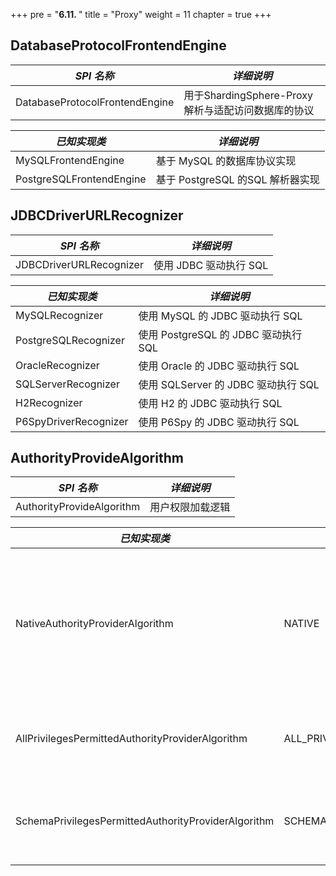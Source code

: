+++
pre = "<b>6.11. </b>"
title = "Proxy"
weight = 11
chapter = true
+++

## DatabaseProtocolFrontendEngine

| *SPI 名称*                       | *详细说明*                                      |
| ------------------------------- | ---------------------------------------------- |
| DatabaseProtocolFrontendEngine  | 用于ShardingSphere-Proxy解析与适配访问数据库的协议 |

| *已知实现类*              | *详细说明*                                      |
| ------------------------ | ---------------------------------------------- |
| MySQLFrontendEngine      | 基于 MySQL 的数据库协议实现                      |
| PostgreSQLFrontendEngine | 基于 PostgreSQL 的SQL 解析器实现                 |

## JDBCDriverURLRecognizer

| *SPI 名称*               | *详细说明*                           |
| ----------------------- | ------------------------------------ |
| JDBCDriverURLRecognizer | 使用 JDBC 驱动执行 SQL                |

| *已知实现类*             | *详细说明*                           |
| ----------------------- | ----------------------------------- |
| MySQLRecognizer         |  使用 MySQL 的 JDBC 驱动执行 SQL      |
| PostgreSQLRecognizer    |  使用 PostgreSQL 的 JDBC 驱动执行 SQL |
| OracleRecognizer        |  使用 Oracle 的 JDBC 驱动执行 SQL     |
| SQLServerRecognizer     |  使用 SQLServer 的 JDBC 驱动执行 SQL  |
| H2Recognizer            |  使用 H2 的 JDBC 驱动执行 SQL         |
| P6SpyDriverRecognizer   |  使用 P6Spy 的 JDBC 驱动执行 SQL      |

## AuthorityProvideAlgorithm

| *SPI 名称*                       | *详细说明*                    |
| ------------------------------- | ---------------------------- |
| AuthorityProvideAlgorithm       | 用户权限加载逻辑                |

| *已知实现类*                                            | *Type*                      | *详细说明*                                                                           |
| ----------------------------------------------------- | --------------------------- | ----------------------------------------------------------------------------------- |
| NativeAuthorityProviderAlgorithm                      | NATIVE                      | 基于后端数据库存取 server.yaml 中配置的权限信息。如果用户不存在，则自动创建用户并默认赋予最高权限。 |
| AllPrivilegesPermittedAuthorityProviderAlgorithm      | ALL_PRIVILEGES_PERMITTED    | 默认授予所有权限（不鉴权），不会与实际数据库交互。                                           |
| SchemaPrivilegesPermittedAuthorityProviderAlgorithm   | SCHEMA_PRIVILEGES_PERMITTED | 通过属性 user-schema-mappings 配置的权限。                                           |
